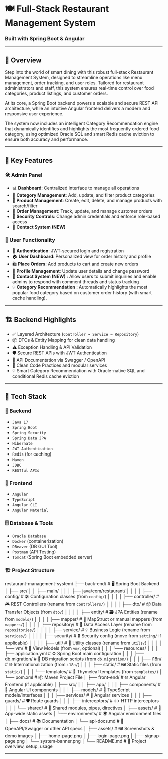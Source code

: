 
# 🍽️ Full-Stack Restaurant Management System  
### Built with **Spring Boot** & **Angular**

---

## 📖 Overview  
Step into the world of smart dining with this robust full-stack Restaurant Management System, designed to streamline operations like menu management, order tracking, and user roles.
Tailored for restaurant administrators and staff, this system ensures real-time control over food categories, product listings, and customer orders.

At its core, a Spring Boot backend powers a scalable and secure REST API architecture, while an intuitive Angular frontend delivers a modern and responsive user experience.

The system now includes an intelligent Category Recommendation engine that dynamically identifies and highlights the most frequently ordered food category, using optimized Oracle SQL and smart Redis cache eviction to ensure both accuracy and performance.

---

## 🔑 Key Features

### 🛠️ Admin Panel
- 📊 **Dashboard**: Centralized interface to manage all operations  
- 🍱 **Category Management**: Add, update, and filter product categories  
- 🍔 **Product Management**: Create, edit, delete, and manage products with search/filter  
- 🧾 **Order Management**: Track, update, and manage customer orders  
- 🔐 **Security Controls**: Change admin credentials and enforce role-based access
- 📨 **Contact System (NEW)**

### 🙋 User Functionality
- 🔑 **Authentication**: JWT-secured login and registration  
- 🏠 **User Dashboard**: Personalized view for order history and profile  
- 🛍️ **Place Orders**: Add products to cart and create new orders  
- 📝 **Profile Management**: Update user details and change password
- 📨 **Contact System (NEW)** : Allow users to submit inquiries and enable admins to respond with comment threads and status tracking
- 💡 **Category Recommendation** : Automatically highlights the most popular food category based on customer order history (with smart cache handling).
---

## 🏗️ Backend Highlights
- ✅ Layered Architecture (`Controller → Service → Repository`)  
- 📦 DTOs & Entity Mapping for clean data handling  
- ⚠️ Exception Handling & API Validation  
- 🛡️ Secure REST APIs with JWT Authentication  
- 📘 API Documentation via Swagger / OpenAPI  
- 🧹 Clean Code Practices and modular services
- 💡 Smart Category Recommendation with Oracle-native SQL and conditional Redis cache eviction

---

## 🧰 Tech Stack

### 🔧 Backend
- `Java 17`
- `Spring Boot`
- `Spring Security`
- `Spring Data JPA`
- `Hibernate`
- `JWT Authentication`
- `Redis` (for caching)
- `Maven`
- `JDBC`
- `RESTful APIs`

### 🎨 Frontend
- `Angular`
- `TypeScript`
- `Angular CLI`
- `Angular Material`

### 🗄️ Database & Tools
- `Oracle Database`
- `Docker` (containerization)
- `DBeaver` (DB GUI Tool)
- `Postman` (API Testing)
- `Tomcat` (Spring Boot embedded server)

### 🏗️ Project Structure

restaurant-management-system/
├── back-end/                        # 🖥️ Spring Boot Backend
│   ├── src/
│   │   ├── main/
│   │   │   ├── java/com/restaurant/
│   │   │   │   ├── config/          # 🛠️ Configuration classes (from `config/`)
│   │   │   │   ├── controller/      # 🎮 REST Controllers (rename from `controllers/`)
│   │   │   │   ├── dto/             # 📦 Data Transfer Objects (from `dto/`)
│   │   │   │   ├── entity/          # 🗃️ JPA Entities (rename from `models/`)
│   │   │   │   ├── mapper/          # 🔄 MapStruct or manual mappers (from `mappers/`)
│   │   │   │   ├── repository/      # 💾 Data Access Layer (rename from `repositories/`)
│   │   │   │   ├── service/         # 💡 Business Logic (rename from `services/`)
│   │   │   │   ├── security/        # 🔒 Security config (move from `setting/` if applicable)
│   │   │   │   ├── util/            # 🧰 Utility classes (rename from `utils/`)
│   │   │   │   └── vm/              # 📐 View Models (from `vm/`, optional)
│   │   │   └── resources/
│   │   │       ├── application.yml  # ⚙️ Spring Boot main configuration
│   │   │       ├── db.migration/    # 🧬 DB migration scripts (from `db.migration/`)
│   │   │       ├── i18n/            # 🌐 Internationalization (from `i18n/`)
│   │   │       ├── static/          # 🖼️ Static files (from `static/`)
│   │   │       └── templates/       # 📄 Thymeleaf templates (from `templates/`)
│   └── pom.xml                      # 📦 Maven Project File
│
├── front-end/                       # 🌐 Angular Frontend (if applicable)
│   ├── src/
│   │   ├── app/
│   │   │   ├── components/          # 🧩 Angular UI components
│   │   │   ├── models/              # 📐 TypeScript models/interfaces
│   │   │   ├── services/            # 🔌 Angular services
│   │   │   ├── guards/              # 🛡️ Route guards
│   │   │   ├── interceptors/        # ↔️ HTTP interceptors
│   │   │   └── shared/              # 🤝 Shared modules, pipes, directives
│   ├── assets/                      # 🎨 App-wide static assets
│   └── environments/                # 🌍 Angular environment files
│
├── docs/                            # 📚 Documentation
│   └── api-docs.md                  # 📖 OpenAPI/Swagger or other API specs
│
├── assets/                          # 🖼️ Screenshots & demo images
│   ├── home-page.png
│   ├── login-page.png
│   ├── signup-page.png
│   └── system-banner.png
│
└── README.md                        # 📖 Project overview, setup, usage


---
